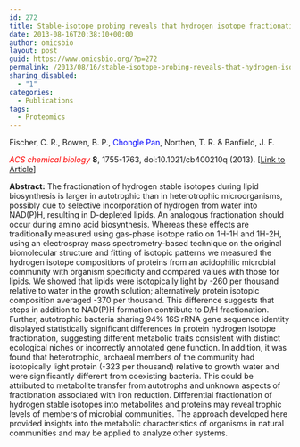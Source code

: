 ```yaml
---
id: 272
title: Stable-isotope probing reveals that hydrogen isotope fractionation in proteins and lipids in a microbial community are different and species-specific
date: 2013-08-16T20:38:10+00:00
author: omicsbio
layout: post
guid: https://www.omicsbio.org/?p=272
permalink: /2013/08/16/stable-isotope-probing-reveals-that-hydrogen-isotope-fractionation-in-proteins-and-lipids-in-a-microbial-community-are-different-and-species-specific/
sharing_disabled:
  - "1"
categories:
  - Publications
tags:
  - Proteomics
---
```

Fischer, C. R., Bowen, B. P., <span style="color: #0000ff;">Chongle Pan</span>, Northen, T. R. & Banfield, J. F.

<span style="color: #ff0000;"><em>ACS chemical biology</em></span> **8**, 1755-1763, doi:10.1021/cb400210q (2013). [[Link to Article](http://pubs.acs.org/doi/abs/10.1021/cb400210q)]

<!--more-->

**Abstract:** The fractionation of hydrogen stable isotopes during lipid biosynthesis is larger in autotrophic than in heterotrophic microorganisms, possibly due to selective incorporation of hydrogen from water into NAD(P)H, resulting in D-depleted lipids. An analogous fractionation should occur during amino acid biosynthesis. Whereas these effects are traditionally measured using gas-phase isotope ratio on 1H-1H and 1H-2H, using an electrospray mass spectrometry-based technique on the original biomolecular structure and fitting of isotopic patterns we measured the hydrogen isotope compositions of proteins from an acidophilic microbial community with organism specificity and compared values with those for lipids. We showed that lipids were isotopically light by -260 per thousand relative to water in the growth solution; alternatively protein isotopic composition averaged -370 per thousand. This difference suggests that steps in addition to NAD(P)H formation contribute to D/H fractionation. Further, autotrophic bacteria sharing 94% 16S rRNA gene sequence identity displayed statistically significant differences in protein hydrogen isotope fractionation, suggesting different metabolic traits consistent with distinct ecological niches or incorrectly annotated gene function. In addition, it was found that heterotrophic, archaeal members of the community had isotopically light protein (-323 per thousand) relative to growth water and were significantly different from coexisting bacteria. This could be attributed to metabolite transfer from autotrophs and unknown aspects of fractionation associated with iron reduction. Differential fractionation of hydrogen stable isotopes into metabolites and proteins may reveal trophic levels of members of microbial communities. The approach developed here provided insights into the metabolic characteristics of organisms in natural communities and may be applied to analyze other systems.